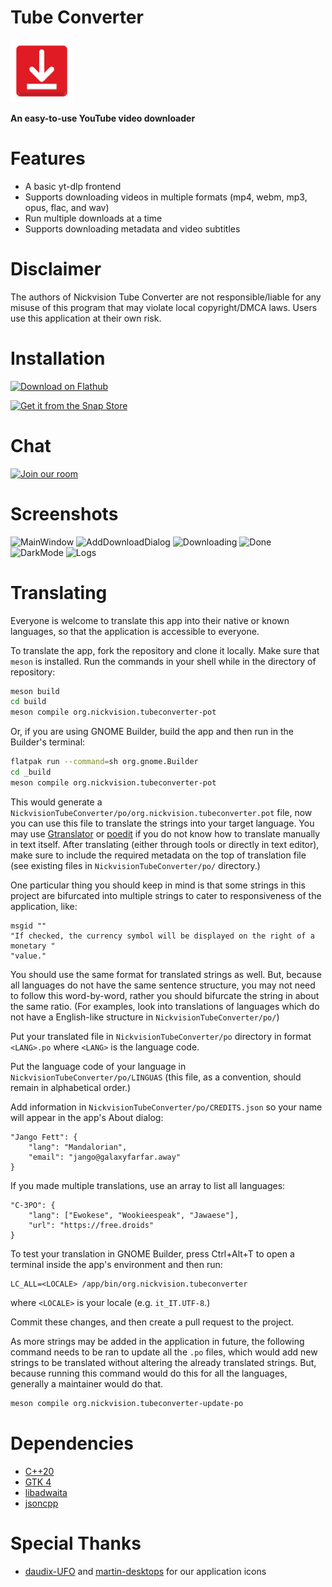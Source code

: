 # Tube Converter
<img src="src/resources/org.nickvision.tubeconverter.svg" width="100" height="100"/>

**An easy-to-use YouTube video downloader**

# Features
- A basic yt-dlp frontend
- Supports downloading videos in multiple formats (mp4, webm, mp3, opus, flac, and wav)
- Run multiple downloads at a time
- Supports downloading metadata and video subtitles

# Disclaimer
The authors of Nickvision Tube Converter are not responsible/liable for any misuse of this program that may violate local copyright/DMCA laws. Users use this application at their own risk.

# Installation
<a href='https://flathub.org/apps/details/org.nickvision.tubeconverter'><img width='150' alt='Download on Flathub' src='https://flathub.org/assets/badges/flathub-badge-en.png'/></a> 
<p><a href="https://snapcraft.io/tube-converter"><img width='150' alt="Get it from the Snap Store" src="https://snapcraft.io/static/images/badges/en/snap-store-black.svg" /></a></p>


# Chat
<a href='https://matrix.to/#/#nickvision:matrix.org'><img width='140' alt='Join our room' src='https://user-images.githubusercontent.com/17648453/196094077-c896527d-af6d-4b43-a5d8-e34a00ffd8f6.png'/></a>

# Screenshots
![MainWindow](https://user-images.githubusercontent.com/17648453/194887430-b934194b-ad9f-4b42-a3e1-ef3b6a17aab4.png)
![AddDownloadDialog](https://user-images.githubusercontent.com/17648453/196213073-a321c459-96b3-4f11-a5e9-7352c4d7b6c4.png)
![Downloading](https://user-images.githubusercontent.com/17648453/196213082-e9b2bb79-a276-425f-9d3c-f93a8203e703.png)
![Done](https://user-images.githubusercontent.com/17648453/196213096-0522cf8e-41b4-4043-a1f7-8c0acd0c0e1d.png)
![DarkMode](https://user-images.githubusercontent.com/17648453/196213105-fe26ca19-cf68-40c3-87aa-e7d71a86c4ba.png)
![Logs](https://camo.githubusercontent.com/0d1b620a9cb25dc9e94c7c26a6d9d4647c9cc42647b6dafdf96c95f62f3ded9d/68747470733a2f2f692e696d6775722e636f6d2f304532753861622e706e67)

# Translating
Everyone is welcome to translate this app into their native or known languages, so that the application is accessible to everyone.

To translate the app, fork the repository and clone it locally. Make sure that `meson` is installed. Run the commands in your shell while in the directory of repository:
```bash
meson build
cd build
meson compile org.nickvision.tubeconverter-pot
```
Or, if you are using GNOME Builder, build the app and then run in the Builder's terminal:
```bash
flatpak run --command=sh org.gnome.Builder
cd _build
meson compile org.nickvision.tubeconverter-pot
```
This would generate a `NickvisionTubeConverter/po/org.nickvision.tubeconverter.pot` file, now you can use this file to translate the strings into your target language. You may use [Gtranslator](https://flathub.org/apps/details/org.gnome.Gtranslator) or [poedit](https://poedit.net) if you do not know how to translate manually in text itself. After translating (either through tools or directly in text editor), make sure to include the required metadata on the top of translation file (see existing files in `NickvisionTubeConverter/po/` directory.)

One particular thing you should keep in mind is that some strings in this project are bifurcated into multiple strings to cater to responsiveness of the application, like:
```
msgid ""
"If checked, the currency symbol will be displayed on the right of a monetary "
"value."
```
You should use the same format for translated strings as well. But, because all languages do not have the same sentence structure, you may not need to follow this word-by-word, rather you should bifurcate the string in about the same ratio. (For examples, look into translations of languages which do not have a English-like structure in `NickvisionTubeConverter/po/`)

Put your translated file in `NickvisionTubeConverter/po` directory in format `<LANG>.po` where `<LANG>` is the language code.

Put the language code of your language in `NickvisionTubeConverter/po/LINGUAS` (this file, as a convention, should remain in alphabetical order.)

Add information in `NickvisionTubeConverter/po/CREDITS.json` so your name will appear in the app's About dialog:
```
"Jango Fett": {
    "lang": "Mandalorian",
    "email": "jango@galaxyfarfar.away"
}
```
If you made multiple translations, use an array to list all languages:
```
"C-3PO": {
    "lang": ["Ewokese", "Wookieespeak", "Jawaese"],
    "url": "https://free.droids"
}
```

To test your translation in GNOME Builder, press Ctrl+Alt+T to open a terminal inside the app's environment and then run:
```
LC_ALL=<LOCALE> /app/bin/org.nickvision.tubeconverter
```
where `<LOCALE>` is your locale (e.g. `it_IT.UTF-8`.)

Commit these changes, and then create a pull request to the project.

As more strings may be added in the application in future, the following command needs to be ran to update all the `.po` files, which would add new strings to be translated without altering the already translated strings. But, because running this command would do this for all the languages, generally a maintainer would do that.

```bash
meson compile org.nickvision.tubeconverter-update-po
```

# Dependencies
- [C++20](https://en.cppreference.com/w/cpp/20)
- [GTK 4](https://www.gtk.org/)
- [libadwaita](https://gnome.pages.gitlab.gnome.org/libadwaita/)
- [jsoncpp](https://github.com/open-source-parsers/jsoncpp)

# Special Thanks
- [daudix-UFO](https://github.com/daudix-UFO) and [martin-desktops](https://github.com/martin-desktops) for our application icons
